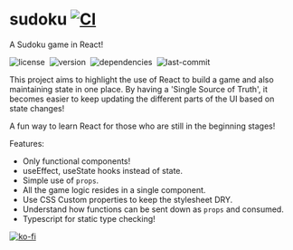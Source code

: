 # sudoku [![CI](https://github.com/andrestesterqa/Sudoku-Cypress/actions/workflows/ci.yml/badge.svg?branch=main)](https://github.com/andrestesterqa/Sudoku-Cypress/actions/workflows/ci.yml)

A Sudoku game in React!

![license](https://img.shields.io/github/license/raravi/sudoku)&nbsp;&nbsp;![version](https://img.shields.io/github/package-json/v/raravi/sudoku)&nbsp;&nbsp;![dependencies](https://img.shields.io/depfu/raravi/sudoku)&nbsp;&nbsp;![last-commit](https://img.shields.io/github/last-commit/raravi/sudoku)

This project aims to highlight the use of React to build a game and also maintaining state in one place. By having a 'Single Source of Truth', it becomes easier to keep updating the different parts of the UI based on state changes!

A fun way to learn React for those who are still in the beginning stages!

Features:

* Only functional components!
* useEffect, useState hooks instead of state.
* Simple use of `props`.
* All the game logic resides in a single component.
* Use CSS Custom properties to keep the stylesheet DRY.
* Understand how functions can be sent down as `props` and consumed.
* Typescript for static type checking!

[![ko-fi](https://www.ko-fi.com/img/githubbutton_sm.svg)](https://ko-fi.com/Y8Y21VCIL)
